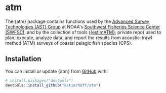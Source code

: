 # atm

<!-- badges: start -->
<!-- badges: end -->

The {atm} package contains functions used by the [Advanced Survey Technologies (AST) Group](https://www.fisheries.noaa.gov/west-coast/science-data/advanced-survey-technologies-assessments-california-current-ecosystem) at NOAA's [Southwest Fisheries Science Center (SWFSC)](https://www.fisheries.noaa.gov/about/southwest-fisheries-science-center), and by the collection of tools ([{estimATM}](https://github.com/kstierhoff/estimATM); private repo) used to plan, execute, analyze data, and report the results from acoustic-trawl method (ATM) surveys of coastal pelagic fish species (CPS). 

## Installation

You can install or update {atm} from [GitHub](https://github.com/kstierhoff/atm) with:

``` r
# install.packages("devtools")
devtools::install_github("kstierhoff/atm")
```
